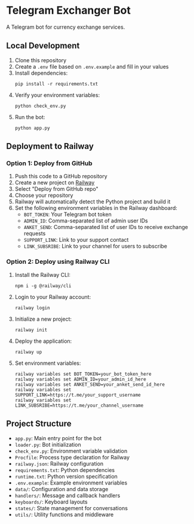# Telegram Exchanger Bot

A Telegram bot for currency exchange services.

## Local Development

1. Clone this repository
2. Create a `.env` file based on `.env.example` and fill in your values
3. Install dependencies:
   ```
   pip install -r requirements.txt
   ```
4. Verify your environment variables:
   ```
   python check_env.py
   ```
5. Run the bot:
   ```
   python app.py
   ```

## Deployment to Railway

### Option 1: Deploy from GitHub

1. Push this code to a GitHub repository
2. Create a new project on [Railway](https://railway.app/)
3. Select "Deploy from GitHub repo"
4. Choose your repository
5. Railway will automatically detect the Python project and build it
6. Set the following environment variables in the Railway dashboard:
   - `BOT_TOKEN`: Your Telegram bot token
   - `ADMIN_ID`: Comma-separated list of admin user IDs
   - `ANKET_SEND`: Comma-separated list of user IDs to receive exchange requests
   - `SUPPORT_LINK`: Link to your support contact
   - `LINK_SUBSRIBE`: Link to your channel for users to subscribe

### Option 2: Deploy using Railway CLI

1. Install the Railway CLI:
   ```
   npm i -g @railway/cli
   ```
2. Login to your Railway account:
   ```
   railway login
   ```
3. Initialize a new project:
   ```
   railway init
   ```
4. Deploy the application:
   ```
   railway up
   ```
5. Set environment variables:
   ```
   railway variables set BOT_TOKEN=your_bot_token_here
   railway variables set ADMIN_ID=your_admin_id_here
   railway variables set ANKET_SEND=your_anket_send_id_here
   railway variables set SUPPORT_LINK=https://t.me/your_support_username
   railway variables set LINK_SUBSRIBE=https://t.me/your_channel_username
   ```

## Project Structure

- `app.py`: Main entry point for the bot
- `loader.py`: Bot initialization
- `check_env.py`: Environment variable validation
- `Procfile`: Process type declaration for Railway
- `railway.json`: Railway configuration
- `requirements.txt`: Python dependencies
- `runtime.txt`: Python version specification
- `.env.example`: Example environment variables
- `data/`: Configuration and data storage
- `handlers/`: Message and callback handlers
- `keyboards/`: Keyboard layouts
- `states/`: State management for conversations
- `utils/`: Utility functions and middleware
